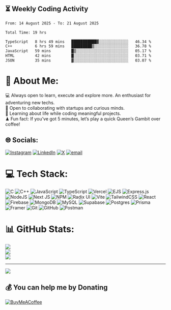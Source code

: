 
## ⏳ Weekly Coding Activity
<!--START_SECTION:waka-->

```txt
From: 14 August 2025 - To: 21 August 2025

Total Time: 19 hrs

TypeScript   8 hrs 49 mins   ███████████▓░░░░░░░░░░░░░   46.34 %
C++          6 hrs 59 mins   █████████▒░░░░░░░░░░░░░░░   36.78 %
JavaScript   59 mins         █▒░░░░░░░░░░░░░░░░░░░░░░░   05.17 %
HTML         42 mins         █░░░░░░░░░░░░░░░░░░░░░░░░   03.71 %
JSON         35 mins         ▓░░░░░░░░░░░░░░░░░░░░░░░░   03.07 %
```

<!--END_SECTION:waka-->

# 💫 About Me:
💻 Always open to learn, execute and explore more. An enthusiast for adventuring new techs.<br>🤝 Open to collaborating with startups and curious minds.<br>🌱 Learning about life while coding meaningful projects.<br>♟ Fun fact: If you’ve got 5 minutes, let’s play a quick Queen’s Gambit over coffee!


## 🌐 Socials:
[![Instagram](https://img.shields.io/badge/Instagram-%23E4405F.svg?logo=Instagram&logoColor=white)](https://instagram.com/prince___0208) [![LinkedIn](https://img.shields.io/badge/LinkedIn-%230077B5.svg?logo=linkedin&logoColor=white)](https://linkedin.com/in/sarthak-bhatele-55a67a30a) [![X](https://img.shields.io/badge/X-black.svg?logo=X&logoColor=white)](https://x.com/BhateleSarthak) [![email](https://img.shields.io/badge/Email-D14836?logo=gmail&logoColor=white)](mailto:sarthakbhatele0208@gmail.com) 

# 💻 Tech Stack:
![C](https://img.shields.io/badge/c-%2300599C.svg?style=flat&logo=c&logoColor=white) ![C++](https://img.shields.io/badge/c++-%2300599C.svg?style=flat&logo=c%2B%2B&logoColor=white) ![JavaScript](https://img.shields.io/badge/javascript-%23323330.svg?style=flat&logo=javascript&logoColor=%23F7DF1E) ![TypeScript](https://img.shields.io/badge/typescript-%23007ACC.svg?style=flat&logo=typescript&logoColor=white) ![Vercel](https://img.shields.io/badge/vercel-%23000000.svg?style=flat&logo=vercel&logoColor=white) ![EJS](https://img.shields.io/badge/ejs-%23B4CA65.svg?style=flat&logo=ejs&logoColor=black) ![Express.js](https://img.shields.io/badge/express.js-%23404d59.svg?style=flat&logo=express&logoColor=%2361DAFB) ![NodeJS](https://img.shields.io/badge/node.js-6DA55F?style=flat&logo=node.js&logoColor=white) ![Next JS](https://img.shields.io/badge/Next-black?style=flat&logo=next.js&logoColor=white) ![NPM](https://img.shields.io/badge/NPM-%23CB3837.svg?style=flat&logo=npm&logoColor=white) ![Radix UI](https://img.shields.io/badge/radix%20ui-161618.svg?style=flat&logo=radix-ui&logoColor=white) ![Vite](https://img.shields.io/badge/vite-%23646CFF.svg?style=flat&logo=vite&logoColor=white) ![TailwindCSS](https://img.shields.io/badge/tailwindcss-%2338B2AC.svg?style=flat&logo=tailwind-css&logoColor=white) ![React](https://img.shields.io/badge/react-%2320232a.svg?style=flat&logo=react&logoColor=%2361DAFB) ![Firebase](https://img.shields.io/badge/firebase-a08021?style=flat&logo=firebase&logoColor=ffcd34) ![MongoDB](https://img.shields.io/badge/MongoDB-%234ea94b.svg?style=flat&logo=mongodb&logoColor=white) ![MySQL](https://img.shields.io/badge/mysql-4479A1.svg?style=flat&logo=mysql&logoColor=white) ![Supabase](https://img.shields.io/badge/Supabase-3ECF8E?style=flat&logo=supabase&logoColor=white) ![Postgres](https://img.shields.io/badge/postgres-%23316192.svg?style=flat&logo=postgresql&logoColor=white) ![Prisma](https://img.shields.io/badge/Prisma-3982CE?style=flat&logo=Prisma&logoColor=white) ![Framer](https://img.shields.io/badge/Framer-black?style=flat&logo=framer&logoColor=blue) ![Git](https://img.shields.io/badge/git-%23F05033.svg?style=flat&logo=git&logoColor=white) ![GitHub](https://img.shields.io/badge/github-%23121011.svg?style=flat&logo=github&logoColor=white) ![Postman](https://img.shields.io/badge/Postman-FF6C37?style=flat&logo=postman&logoColor=white)
# 📊 GitHub Stats:
![](https://github-readme-stats.vercel.app/api?username=sarthakbhatele&theme=buefy&hide_border=false&include_all_commits=true&count_private=true)<br/>
![](https://nirzak-streak-stats.vercel.app/?user=sarthakbhatele&theme=buefy&hide_border=false)<br/>
![](https://github-readme-stats.vercel.app/api/top-langs/?username=sarthakbhatele&theme=buefy&hide_border=false&include_all_commits=true&count_private=true&layout=compact)

---
[![](https://visitcount.itsvg.in/api?id=sarthakbhatele&icon=0&color=0)](https://visitcount.itsvg.in)

  ## 💰 You can help me by Donating
[![BuyMeACoffee](https://img.shields.io/badge/Buy%20Me%20a%20Coffee-ffdd00?style=for-the-badge&logo=buy-me-a-coffee&logoColor=black)](https://buymeacoffee.com/bhatelesarthak)
  
<!-- Proudly created with GPRM ( https://gprm.itsvg.in ) -->
